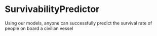 # SurvivabilityPredictor
Using our models, anyone can successfully predict the survival rate of people on board a civilian vessel 

